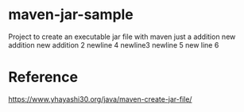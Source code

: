 # maven-jar-sample
Project to create an executable jar file with maven
just a addition
new addition
new addition 2
newline 4
newline3
newline 5
new line 6
# Reference
https://www.yhayashi30.org/java/maven-create-jar-file/